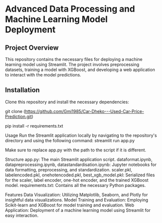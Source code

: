 # Advanced Data Processing and Machine Learning Model Deployment

## Project Overview

This repository contains the necessary files for deploying a machine learning model using Streamlit. The project involves preprocessing datasets, training a model with XGBoost, and developing a web application to interact with the model predictions.

## Installation

Clone this repository and install the necessary dependencies:

git clone (https://github.com/Gmi1985/Car-Dheko---Used-Car-Price-Prediction.git)

pip install -r requirements.txt


Usage
Run the Streamlit application locally by navigating to the repository's directory and using the following command:
streamlit run app.py

Make sure to replace app.py with the path to the script if it is different.

Structure
app.py: The main Streamlit application script.
dataformat.ipynb, datapreprocessing.ipynb, datastandardisation.ipynb: Jupyter notebooks for data formatting, preprocessing, and standardization.
scaler.pkl, labelencoded.pkl, onehotencoded.pkl, best_xgb_model.pkl: Serialized files for the scaler, label encoder, one-hot encoder, and the trained XGBoost model.
requirements.txt: Contains all the necessary Python packages.

Features
Data Visualization: Utilizing Matplotlib, Seaborn, and Plotly for insightful data visualizations.
Model Training and Evaluation: Employing Scikit-learn and XGBoost for model training and evaluation.
Web Application: Deployment of a machine learning model using Streamlit for easy interaction.

